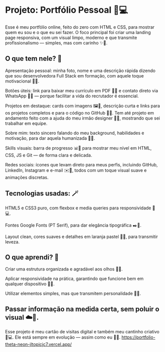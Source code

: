 # Projeto: Portfólio Pessoal 🌷💻
Esse é meu portfólio online, feito do zero com HTML e CSS, para mostrar quem eu sou e o que eu sei fazer. O foco principal foi criar uma landing page responsiva, com um visual limpo, moderno e que transmite profissionalismo — simples, mas com carinho ✨🤍.

## O que tem nele? 🌿
Apresentação pessoal: minha foto, nome e uma descrição rápida dizendo que sou desenvolvedora Full Stack em formação, com aquele toque motivacional 🌸💫.

Botões úteis: link para baixar meu currículo em PDF 📄🌼 e contato direto via WhatsApp 📱💌 — porque facilitar a vida do recrutador é essencial.

Projetos em destaque: cards com imagens 🖼️🌿, descrição curta e links para os projetos completos e para o código no GitHub 🐙💖. Tem até projeto em andamento feito com a ajuda do meu irmão designer 🎨🌷, mostrando que sei trabalhar em equipe.

Sobre mim: texto sincero falando do meu background, habilidades e motivação, para dar aquela humanizada 🌺💬.

Skills visuais: barra de progresso 📊🌸 para mostrar meu nível em HTML, CSS, JS e Git — de forma clara e delicada.

Redes sociais: ícones que levam direto para meus perfis, incluindo GitHub, LinkedIn, Instagram e e-mail ✉️🌿, todos com um toque visual suave e animações discretas.

## Tecnologias usadas: 🪄
HTML5 e CSS3 puro, com flexbox e media queries para responsividade 📱💻.

Fontes Google Fonts (PT Serif), para dar elegância tipográfica ✒️🌼.

Layout clean, cores suaves e detalhes em laranja pastel 🍊🤍, para transmitir leveza.

## O que aprendi? 🌸
Criar uma estrutura organizada e agradável aos olhos 👀✨.

Aplicar responsividade na prática, garantindo que funcione bem em qualquer dispositivo 📱🌷.

Utilizar elementos simples, mas que transmitem personalidade 💖🌿.

Passar informação na medida certa, sem poluir o visual ☁️🌼.
-- 
Esse projeto é meu cartão de visitas digital e também meu cantinho criativo 🌺💻. Ele está sempre em evolução — assim como eu 🌿💫.
https://portfolio-theta-neon-jltopicjc7.vercel.app/
